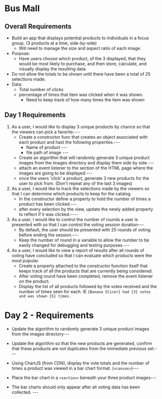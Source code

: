 # Bus Mall
## Overall Requirements
- Build an app that displays potential products to individuals in a focus group. (3 products at a time, side-by-side)
    - Will need to manage the size and aspect ratio of each image.
- Purpose:
    - Have users choose which product, of the 3 displayed, that they would be most likely to purchase, and then store, calculate, and visually display the resulting data.
- Do not allow the totals to be shown until there have been a total of 25 selections made.
- Data:
    - Total number of clicks
    - percentage of times that item was clicked when it was shown.
        - Need to keep track of how many times the item was shown

  
## Day 1 Requirements
1. As a user, I would like to display 3 unique products by chance so that the viewers can pick a favorite.---
    - Create a constructor func that creates an object associated with each product and hast the following properties.---
        - Name of product ---
        - file path of image ---
    - Create an algorithm that will randomly generate 3 unique product images from the images directory and display them side by side ---
    - attach an event listener to the section of the HTML page where the images are going to be displayed ---
    - once the users 'click' a product, generate 3 new products for the user to pick from. (Don't repeat any of the last 3 images)
1. As a user, I would like to track the selections made by the viewers so that I can determine which products to keep for the catalog.
    - In the constructor define a property to hold the number of times a product has been clicked.---
    - after every selection by the view, update the newly added property to reflect if it was clicked.---- 
1. As a user, I would like to control the number of rounds a user is presented with so that I can control the voting session duration---
    - By default, the user should be presented with 25 rounds of voting before ending the session.---
    - Keep the number of round in a variable to allow the number to be easily changed for debugging and testing purposes.---
1. As a user, I would like to view a report of results after all rounds of voting have concluded so that  I can evaluate which products were the most popular.
    - Create a property attached to the constructor function itself that keeps track of all the products that are currently being considered. 
    - After voting round have been completed, remove the event listener on the product.
    - Display the list of all products followed by the votes received and the number of times seen for each. IE `{Banana Slicer} had {3} votes and was shown {5} times.`

# Day 2 - Requirements

- Update the algorithm to randomly generate 3 unique product images from the images directory---
- Update the algorithm so that the new products are generated, confirm that these products are not duplicates from the immediate previous set.---

- Using ChartJS (from CDN), display the vote totals and the number of times a product was viewed in a bar chart format. (`<canvas>`)---
- Place the bar chart in a `<section>` beneath your three product images---
- The bar charts should only appear after all voting data has been collected. ---